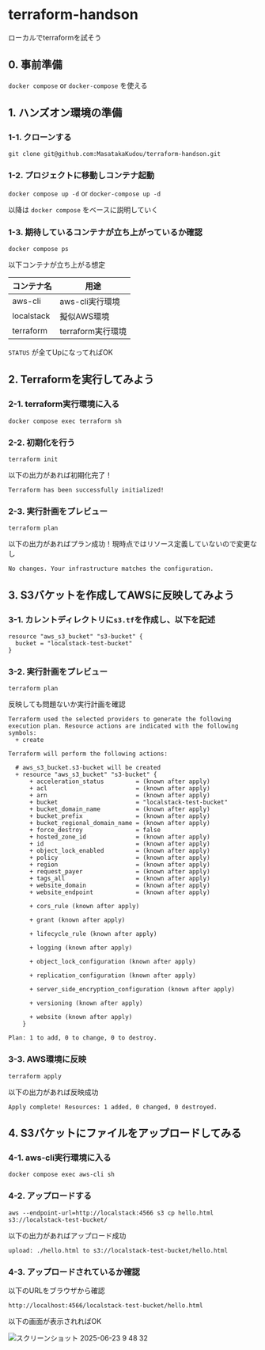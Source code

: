 # terraform-handson

ローカルでterraformを試そう

## 0. 事前準備

`docker compose` or `docker-compose` を使える

## 1. ハンズオン環境の準備

### 1-1. クローンする

`git clone git@github.com:MasatakaKudou/terraform-handson.git`

### 1-2. プロジェクトに移動しコンテナ起動

`docker compose up -d` or `docker-compose up -d`

以降は `docker compose` をベースに説明していく

### 1-3. 期待しているコンテナが立ち上がっているか確認

`docker compose ps`

以下コンテナが立ち上がる想定

| コンテナ名 | 用途 |
| ---- | ---- |
| aws-cli | aws-cli実行環境 |
| localstack | 擬似AWS環境 |
| terraform | terraform実行環境 |

`STATUS` が全てUpになってればOK

## 2. Terraformを実行してみよう

### 2-1. terraform実行環境に入る

`docker compose exec terraform sh`

### 2-2. 初期化を行う

`terraform init`

以下の出力があれば初期化完了！

`Terraform has been successfully initialized!`

### 2-3. 実行計画をプレビュー

`terraform plan`

以下の出力があればプラン成功！現時点ではリソース定義していないので変更なし

`No changes. Your infrastructure matches the configuration.`

## 3. S3バケットを作成してAWSに反映してみよう

### 3-1. カレントディレクトリに`s3.tf`を作成し、以下を記述

```
resource "aws_s3_bucket" "s3-bucket" {
  bucket = "localstack-test-bucket"
}
```

### 3-2. 実行計画をプレビュー

`terraform plan`

反映しても問題ないか実行計画を確認

```
Terraform used the selected providers to generate the following execution plan. Resource actions are indicated with the following symbols:
  + create

Terraform will perform the following actions:

  # aws_s3_bucket.s3-bucket will be created
  + resource "aws_s3_bucket" "s3-bucket" {
      + acceleration_status         = (known after apply)
      + acl                         = (known after apply)
      + arn                         = (known after apply)
      + bucket                      = "localstack-test-bucket"
      + bucket_domain_name          = (known after apply)
      + bucket_prefix               = (known after apply)
      + bucket_regional_domain_name = (known after apply)
      + force_destroy               = false
      + hosted_zone_id              = (known after apply)
      + id                          = (known after apply)
      + object_lock_enabled         = (known after apply)
      + policy                      = (known after apply)
      + region                      = (known after apply)
      + request_payer               = (known after apply)
      + tags_all                    = (known after apply)
      + website_domain              = (known after apply)
      + website_endpoint            = (known after apply)

      + cors_rule (known after apply)

      + grant (known after apply)

      + lifecycle_rule (known after apply)

      + logging (known after apply)

      + object_lock_configuration (known after apply)

      + replication_configuration (known after apply)

      + server_side_encryption_configuration (known after apply)

      + versioning (known after apply)

      + website (known after apply)
    }

Plan: 1 to add, 0 to change, 0 to destroy.
```

### 3-3. AWS環境に反映

`terraform apply`

以下の出力があれば反映成功

`Apply complete! Resources: 1 added, 0 changed, 0 destroyed.`

## 4. S3バケットにファイルをアップロードしてみる

### 4-1. aws-cli実行環境に入る

`docker compose exec aws-cli sh`

### 4-2. アップロードする

`aws --endpoint-url=http://localstack:4566 s3 cp hello.html s3://localstack-test-bucket/`

以下の出力があればアップロード成功

`upload: ./hello.html to s3://localstack-test-bucket/hello.html`

### 4-3. アップロードされているか確認

以下のURLをブラウザから確認

`http://localhost:4566/localstack-test-bucket/hello.html`

以下の画面が表示されればOK

![スクリーンショット 2025-06-23 9 48 32](https://github.com/user-attachments/assets/abd69ce1-321d-428c-9723-7cff469208eb)

